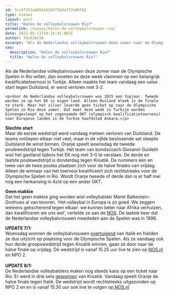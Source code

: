 ```yaml
---
id: 7cc9f3f2a4d541d1b572bda737e06f62
type: nieuws
layout: post
title: "Halen de volleybalvrouwen Rio?"
permalink: /nieuws/halen-de-volleybalvrouwen-rio/
date: 2022-05-11T19:16:41.067Z
author: 7biA1WiYB
excerpt: "Als de Nederlandse volleybalvrouwen deze zomer naar de Olympische Spelen in Rio willen, dan moeten ze deze week vlammen op een belangrijk kwalificatietoernooi in Turkije. Alleen maakte het team vandaag een valse start tegen Duitsland, er werd verloren met 3-2.  "
seo:
  description: "Halen de volleybalvrouwen Rio?"
  title: "Halen de volleybalvrouwen Rio?"
---
```

Als de Nederlandse volleybalvrouwen deze zomer naar de Olympische Spelen in Rio willen, dan moeten ze deze week vlammen op een belangrijk kwalificatietoernooi in Turkije. Alleen maakte het team vandaag een valse start tegen Duitsland, er werd verloren met 3-2.  

    <p>Voor de Nederlandse volleybalvrouwen was 2015 een topjaar. Tweede werden ze op het EK in eigen land. Alleen Rusland bleek in de finale te sterk. Maar het zilver leverde geen ticket op naar de Olympische Spelen in Rio deze zomer. Dat moet deze week in Turkije worden binnengesleept op het zogenaamde OKT (olympisch kwalificatietoernooi) voor Europese landen in de Turkse hoofdstad Ankara.</p>
<p><strong>Slechte start</strong><br>Maar de eerste wedstrijd werd vandaag meteen verloren van Duitsland. De teams ontliepen elkaar niet veel, maar in de vijfde beslissende set sleepte Duitsland de winst binnen. Oranje speelt woensdag de tweede poulewedstrijd tegen Turkije. Het team van bondscoach Giovanni Guidetti wist het gastland tijdens het EK nog met 3-0 te verslaan. De derde en laatste poulewedstrijd is donderdag tegen Kroatië. De nummers één en twee van de twee poules plaatsen zich voor de halve finales van vrijdag. Alleen de winnaar van het toernooi kwalificeert zich rechtstreeks voor de Olympische Spelen in Rio. Wordt Oranje tweede of derde dan is er half mei nog een herkansing in Azië op een ander OKT.</p>
<p><strong>Geen makkie</strong><br>Dat het geen makkie ging worden wist volleybalster Maret Balkestein-Grothues al van tevoren. ‘Het volleybal in Europa is zo goed. We zeggen weleens gekscherend tegen elkaar: we kunnen beter naar Afrika verhuizen, dan kwalificeren we ons wel’, vertelde ze aan de <a href="http://nos.nl/artikel/2077953-volleybalvrouwen-moeten-meteen-knallen-in-2016.html" target="_blank">NOS</a>. De laatste keer dat de Nederlandse volleybalvrouwen meededen aan de Spelen was in 1996.</p>
<p><strong>UPDATE 7/1:</strong><br>Woensdag wonnen de volleybalvrouwen <a data-mce-="" href="http://nos.nl/artikel/2079016-oranje-vrouwen-konden-een-auto-optillen.html" target="_blank">overtuigend</a> van Italië en hielden ze dus uitzicht op plaatsing voor de Olympische Spelen. Als ze vandaag ook hun derde groepswedstrijd tegen Kroatië winnen, gaan ze door naar de halve finale op vrijdag. De wedstrijd is vanaf 15.25 uur live te zien op <a data-mce-="" href="http://nos.nl/sport/" target="_blank">NOS.nl</a> en NPO 2.<br><br><strong>UPDATE 8/1:</strong><br>De Nederlandse volleybalsters maken nog steeds kans op een ticket naar Rio. Er werd in drie sets <a data-mce-="" href="http://www.nu.nl/sport-overig/4194137/volleybalsters-houden-kans-spelen-dankzij-zege-kroatie.html" target="_blank">gewonnen</a> van Kroatië. Vandaag speelt Oranje de halve finale tegen Italië. De wedstrijd wordt rechtstreeks uitgezonden op NPO 2 en en is vanaf 15.30 uur ook live te volgen op<a data-mce-="" href="http://nos.nl/sport/" target="_blank"> NOS.nl</a></p>  
